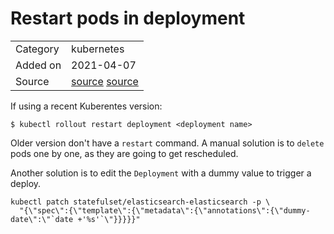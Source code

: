 # Restart pods in deployment

<table>
  <tbody>
    <tr>
      <td>Category</td>
      <td>kubernetes</td>
    </tr>
   <tr>
      <td>Added on</td>
      <td>2021-04-07</td>
    </tr>
    <tr>
      <td>Source</td>
      <td><a href="https://linuxhandbook.com/restart-pod-kubernetes/">source</a> <a href="https://techoverflow.net/2019/04/02/how-to-force-restarting-all-pods-in-a-kubernetes-deployment/">source</a></td>
    </tr>
  </tbody>
</table>

If using a recent Kuberentes version:

```
$ kubectl rollout restart deployment <deployment name>
```

Older version don't have a `restart` command. A manual solution is to `delete` pods one by one, as they are going to get
rescheduled.

Another solution is to edit the `Deployment` with a dummy value to trigger a deploy.

```
kubectl patch statefulset/elasticsearch-elasticsearch -p \
  "{\"spec\":{\"template\":{\"metadata\":{\"annotations\":{\"dummy-date\":\"`date +'%s'`\"}}}}}"
```
